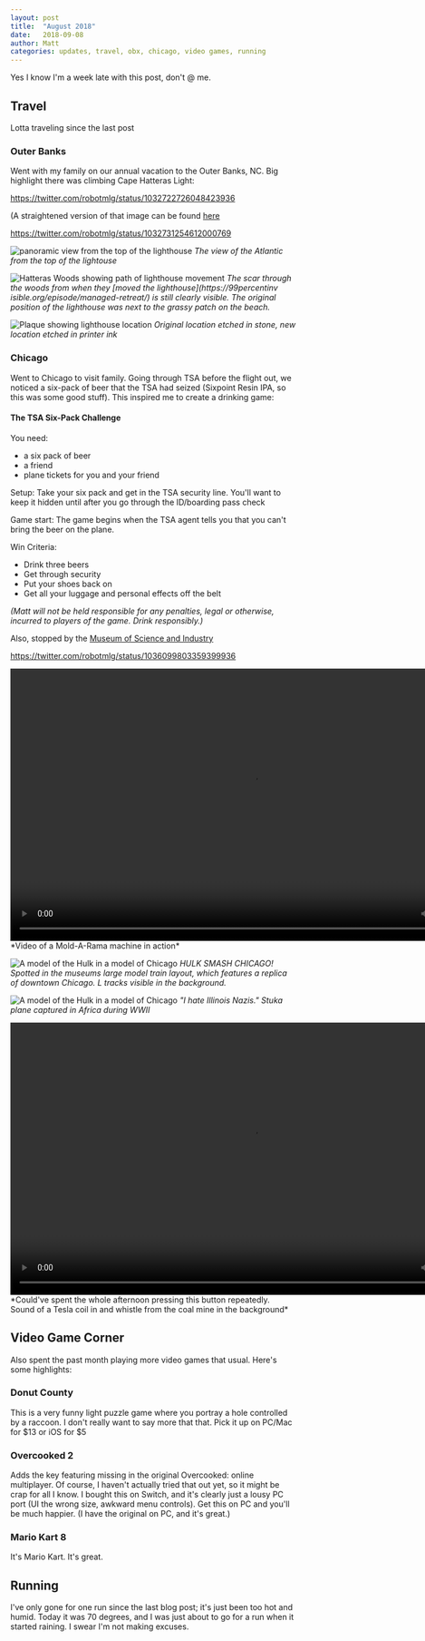 ```yaml
---
layout: post
title:  "August 2018"
date:   2018-09-08
author: Matt
categories: updates, travel, obx, chicago, video games, running
---
```


Yes I know I'm a week late with this post, don't @ me.
## Travel
Lotta traveling since the last post
### Outer Banks
Went with my family on our annual vacation to the Outer Banks, NC.  Big highlight
there was climbing Cape Hatteras Light:

https://twitter.com/robotmlg/status/1032722726048423936

(A straightened version of that image can be found [here](/img/aug2018/IMG_3081.jpg)

https://twitter.com/robotmlg/status/1032731254612000769

![panoramic view from the top of the lighthouse](/img/aug2018/IMG_3082.JPG)
*The view of the Atlantic from the top of the lightouse*

![Hatteras Woods showing path of lighthouse movement](/img/aug2018/IMG_3083.JPG)
*The scar through the woods from when they
[moved the lighthouse](https://99percentinv
isible.org/episode/managed-retreat/) is still clearly visible.  The original 
position of the lighthouse was next to the grassy patch on the beach.*

![Plaque showing lighthouse location](/img/aug2018/IMG_3087.JPG)
*Original location etched in stone, new location etched in printer ink*

### Chicago
Went to Chicago to visit family.  Going through TSA before the flight out,
we noticed a six-pack of beer that the TSA had seized (Sixpoint Resin IPA, so 
this was some good stuff).  This inspired me to create a drinking game:

#### The TSA Six-Pack Challenge

You need:
- a six pack of beer
- a friend
- plane tickets for you and your friend

Setup:
Take your six pack and get in the TSA security line. You'll want to keep it 
hidden until after you go through the ID/boarding pass check

Game start:
The game begins when the TSA agent tells you that you can't bring the beer on 
the plane.

Win Criteria:
- Drink three beers
- Get through security
- Put your shoes back on
- Get all your luggage and personal effects off the belt

*(Matt will not be held responsible for any penalties, legal or otherwise,
incurred to players of the game.  Drink responsibly.)*

Also, stopped by the [Museum of Science and Industry](https://msichicago.org)

https://twitter.com/robotmlg/status/1036099803359399936

<video controls width="853px" height="480px">
    <source src="/img/aug2018/IMG_3098.m4v">
</video>
*Video of a Mold-A-Rama machine in action*

![A model of the Hulk in a model of Chicago](/img/aug2018/IMG_3099.JPG)
*HULK SMASH CHICAGO! Spotted in the museums large model train layout, which
features a replica of downtown Chicago.  L tracks visible in the background.*

![A model of the Hulk in a model of Chicago](/img/aug2018/IMG_3100.JPG)
*"I hate Illinois Nazis."  Stuka plane captured in Africa during WWII*

<video controls width="853px" height="480px">
    <source src="/img/aug2018/IMG_3101.MOV">
</video>
*Could've spent the whole afternoon pressing this button repeatedly.  Sound of a
Tesla coil in and whistle from the coal mine in the background*

## Video Game Corner
Also spent the past month playing more video games that usual. Here's some highlights:
### Donut County
This is a very funny light puzzle game where you portray a hole controlled by a raccoon. I don't really want to say more that that. Pick it up on PC/Mac for $13 or iOS for $5
### Overcooked 2
Adds the key featuring missing in the original Overcooked: online multiplayer.
Of course, I haven't actually tried that out yet, so it might be crap for all I
know.  I bought this on Switch, and it's clearly just a lousy PC port (UI the 
wrong size, awkward menu controls).  Get this on PC and you'll be much happier.
(I have the original on PC, and it's great.)
### Mario Kart 8
It's Mario Kart.  It's great.

## Running
I've only gone for one run since the last blog post; it's just been too hot and
  humid.  Today it was 70 degrees, and I was just about to go for a run when it
  started raining.  I swear I'm not making excuses.
